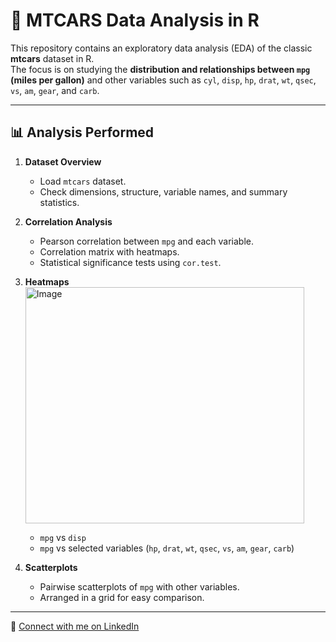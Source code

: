 # 🚗 MTCARS Data Analysis in R

This repository contains an exploratory data analysis (EDA) of the classic **mtcars** dataset in R.  
The focus is on studying the **distribution and relationships between `mpg` (miles per gallon)** and other variables such as `cyl`, `disp`, `hp`, `drat`, `wt`, `qsec`, `vs`, `am`, `gear`, and `carb`.

---

## 📊 Analysis Performed

1. **Dataset Overview**
   - Load `mtcars` dataset.
   - Check dimensions, structure, variable names, and summary statistics.

2. **Correlation Analysis**
   - Pearson correlation between `mpg` and each variable.
   - Correlation matrix with heatmaps.
   - Statistical significance tests using `cor.test`.

3. **Heatmaps**
   <img width="446" height="378" alt="Image" src="https://github.com/user-attachments/assets/3f89f671-687a-4120-95fb-82e592830151" />
   - `mpg` vs `disp`
   - `mpg` vs selected variables (`hp`, `drat`, `wt`, `qsec`, `vs`, `am`, `gear`, `carb`)

4. **Scatterplots**
   - Pairwise scatterplots of `mpg` with other variables.
   - Arranged in a grid for easy comparison.

---

🔗 [Connect with me on LinkedIn](https://www.linkedin.com/in/your-linkedin-username)
